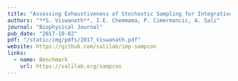 ```yaml
---
title: "Assessing Exhaustiveness of Stochastic Sampling for Integrative Modeling of Macromolecular Structures"
authors: "**S. Viswanath**, I.E. Chemmama, P. Cimermancic, A. Sali"
journal: "Biophysical Journal"
pub_date: "2017-10-02" 
pdf: "/static/img/pdfs/2017_Viswanath.pdf"
website: https://github.com/salilab/imp-sampcon
links:
  - name: Benchmark
    url: https://salilab.org/sampcon 
---
```

